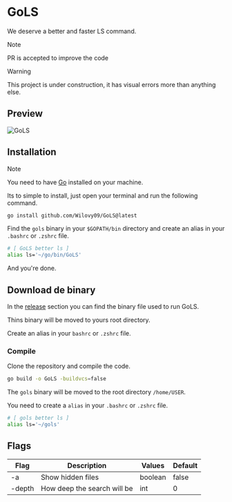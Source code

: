 # GoLS

We deserve a better and faster LS command.

> [!NOTE]
> PR is accepted to improve the code

> [!WARNING]
> This project is under construction, it has visual errors more than anything else.

## Preview

![GoLS](./assets/previews/preview-GoLS-v1.gif)

## Installation

> [!NOTE]
> You need to have [Go](https://go.dev/dl/) installed on your machine.

Its to simple to install, just open your terminal and run the following command.

```bash
go install github.com/Wilovy09/GoLS@latest
```

Find the `gols` binary in your `$GOPATH/bin` directory and create an alias in your `.bashrc` or `.zshrc` file.

```bash
# [ GoLS better ls ]
alias ls='~/go/bin/GoLS'
```

And you're done.

## Download de binary

In the [release](https://github.com/Wilovy09/GoLS/releases/tag/release) section you can find the binary file used to run GoLS.

Thins binary will be moved to yours root directory.

Create an alias in your `bashrc` or `.zshrc` file.

### Compile

Clone the repository and compile the code.

```bash
go build -o GoLS -buildvcs=false
```

The `gols` binary will be moved to the root directory `/home/USER`.

You need to create a `alias` in your `.bashrc` or `.zshrc` file.

```bash
# [ gols better ls ]
alias ls='~/gols'
```

## Flags

| Flag   | Description                 | Values  | Default |
|--------|-----------------------------|---------|-------- |
| -a     | Show hidden files           | boolean | false   |
| -depth | How deep the search will be | int     | 0       |
